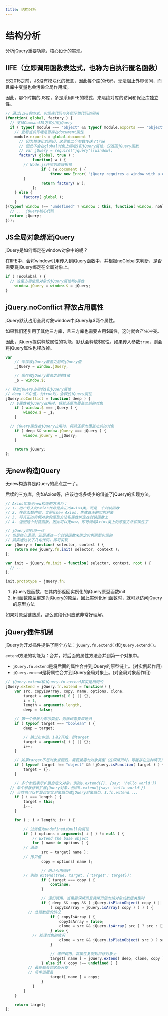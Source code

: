 ```yaml
---
title: 结构分析
---
```


# 结构分析

分析jQuery重要功能，核心设计的实现。

## IIFE（立即调用函数表达式，也称为自执行匿名函数）

ES2015之前，JS没有模块化的概念，因此每个库的代码，无法阻止外界访问，而且库中变量也会污染全局作用域。

因此，那个时期的JS库，多是采用IIFE的模式，来隔绝对库的访问和保证库独立性。


```js
// 通过IIFE的方式，实现库代码与外部环境代码的隔离
(function( global, factory ) {
  // 支持CommandJS方式引用jQuery
  if ( typeof module === "object" && typeof module.exports === "object" ) {
    // 查看当前环境是否存在document属性
    module.exports = global.document ?
      // 因为模块化的原因，这里第二个参数传送了true
      // 因此不会在global对象上绑定$和jQuery属性，仅返回jQuery函数
      // var jQuery = require("jquery")(window);
      factory( global, true ) :
			function( w ) {
        // Node.js环境则直接报错
				if ( !w.document ) {
					throw new Error( "jQuery requires a window with a document" );
        }
				return factory( w );
			};
	} else {
		factory( global );
	}
}(typeof window !== "undefined" ? window : this, function( window, noGlobal ) {
  // ... jQuery核心代码
  return jQuery;
}));
```

## JS全局对象绑定jQuery

jQuery是如何绑定在window对象中的呢？

在IIFE中，会将window引用传入到jQuery函数中，并根据noGlobal来判断，是否需要将jQuery绑定在全局对象上。


```js
if ( !noGlobal ) {
  // 这里占用全局对象的jQuery属性和$属性
	window.jQuery = window.$ = jQuery;
}
```

## jQuery.noConflict 释放占用属性

jQuery默认占用全局对象window中jQuery与$两个属性。

如果我们还引用了其他三方库，且三方库也需要占用$属性，这时就会产生冲突。

因此，jQuery提供释放属性的功能，默认会释放$属性。如果传入参数`true`，则会将jQuery属性也释放掉。


```js
var
	// 保存被jQuery覆盖之前的jQuery值
	_jQuery = window.jQuery,

	// 保存被jQuery覆盖之前的$值
	_$ = window.$;

// 释放jQuery占用的$和jQuery属性
// deep：布尔值，为true时，会释放jQuery属性
jQuery.noConflict = function( deep ) {
  // $属性被jQuery占用时，将其还原为覆盖之前的对象
	if ( window.$ === jQuery ) {
		window.$ = _$;
	}

  // jQuery属性被jQuery占用时，将其还原为覆盖之前的对象
	if ( deep && window.jQuery === jQuery ) {
		window.jQuery = _jQuery;
	}

	return jQuery;
};
```

## 无new构造jQuery

无new构造算是jQuery的亮点之一了。

后续的三方库，例如Axios等，应该也或多或少的借鉴了jQuery的实现方法。


```js
// Axios实现无new构造的方法为：
// 1. 用户导入的axios并非是真正的Axios类，而是一个封装函数
// 2. 在此函数内部，实例化new Axios，生成真正的实例对象
// 3. 将真正的实例对象的原型方法和属性绑定在封装函数上
// 4. 返回这个封装函数，因此可以无new，即可调用Axios类上的原型方法和属性了

// jQuery相对绕一点
// 但是核心逻辑，还是通过一个封装函数来绑定实例原型实现的
// 其实通过以下几句代码，即可实现
var jQuery = function( selector, context ) {
	return new jQuery.fn.init( selector, context );
};

var init = jQuery.fn.init = function( selector, context, root ) {
  // ...
};

init.prototype = jQuery.fn;
```

1. jQuery是函数，在其内部返回实例化的jQuery原型函数init
2. init函数原型绑定为jQuery的原型，因此实例化init函数时，就可以访问jQuery的原型方法

如果对原型链熟悉，那么这段代码应该非常好理解。

## jQuery插件机制

jQuery为开发插件提供了两个方法：`jQuery.fn.extend()`和`jQuery.extend()`。

`extend`方法的功能为：合并，将后面的属性方法合并到第一个对象中。

* `jQuery.fn.extend`是将后面的属性合并到jQuery的原型链上。(对实例起作用)
* `jQuery.extend`是将属性合并到jQuery全局对象上。(对全局对象起作用)

```js
// jQuery.extend和jQuery.fn.extend其实是相同的
jQuery.extend = jQuery.fn.extend = function() {
	var src, copyIsArray, copy, name, options, clone,
		target = arguments[ 0 ] || {},
		i = 1,
		length = arguments.length,
		deep = false;

	// 第一个参数为布尔类型，则标识需要深递归
	if ( typeof target === "boolean" ) {
		deep = target;

		// 跳过布尔值，i从2开始，即target
		target = arguments[ i ] || {};
		i++;
	}

	// 如果target不是对象或函数，需要兼容为对象类型（在深拷贝时，可能存在这种情况）
	if ( typeof target !== "object" && !jQuery.isFunction( target ) ) {
		target = {};
	}

	// 多个参数表示扩展自定义对象，例如$.extend({}, {say: 'hello world'})
  // 单个参数标识扩展jQuery对象，例如$.extend({say: 'hello world'})
  // 当然也可以扩展自定义对象原型或jQuery对象原型，$.fn.extend....
	if ( i === length ) {
		target = this;
		i--;
	}

	for ( ; i < length; i++ ) {

		// 过滤值为undefined或null的属性
		if ( ( options = arguments[ i ] ) != null ) {
			// Extend the base object
			for ( name in options ) {
        // 源值
				src = target[ name ];
        // 拷贝值
				copy = options[ name ];

				// 防止引用循环
        // 例如 extend(true, target, {'target': target});
				if ( target === copy ) {
					continue;
				}

				// 递归调用，当需要深拷贝且待拷贝值为纯对象或数组类型时
				if ( deep && copy && ( jQuery.isPlainObject( copy ) ||
					( copyIsArray = jQuery.isArray( copy ) ) ) ) {
          // 处理数组的情况
					if ( copyIsArray ) {
						copyIsArray = false;
						clone = src && jQuery.isArray( src ) ? src : [];
					} else {
            // 处理对象的情况
						clone = src && jQuery.isPlainObject( src ) ? src : {};
					}

					// 递归调用，将属性复制到目标对象上
					target[ name ] = jQuery.extend( deep, clone, copy );
				} else if ( copy !== undefined ) {
          // 最终都会到这条分支
          // 简单值覆盖
					target[ name ] = copy;
				}
			}
		}
	}

	return target;
};
```